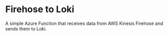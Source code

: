 # Firehose to Loki
A simple Azure Function that receives data from AWS Kinesis Firehose and sends them to Loki.